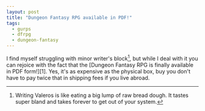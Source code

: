 ```yaml
---
layout: post
title: "Dungeon Fantasy RPG available in PDF!"
tags:
  - gurps
  - dfrpg
  - dungeon-fantasy
---
```


I find myself struggling with minor writer's block[^1], but while I deal with it
you can rejoice with the fact that the [Dungeon Fantasy RPG is finally
available in PDF form!][1]. Yes, it's as expensive as the physical box, buy you
don't have to pay twice that in shipping fees if you live abroad.

[^1]: Writing Valeros is like eating a big lump of raw bread dough. It tastes
    super bland and takes forever to get out of your system.
